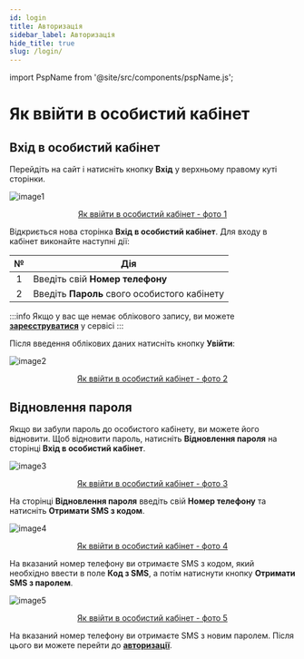 ```yaml
---
id: login
title: Авторизація
sidebar_label: Авторизація
hide_title: true
slug: /login/
---
```


import PspName from '@site/src/components/pspName.js';

# Як ввійти в особистий кабінет <PspName />

## Вхід в особистий кабінет

Перейдіть на сайт і натисніть кнопку **Вхід** у верхньому правому куті сторінки.

![image1](/img/uk/general_login/image1.png "Як ввійти в особистий кабінет") <center><u>Як ввійти в особистий кабінет - фото 1</u></center>

Відкриється нова сторінка **Вхід в особистий кабінет**. Для входу в кабінет виконайте наступні дії:

|  №  | Дія |
| :-: | --- |
| 1 | Введіть свій **Номер телефону** |
| 2 | Введіть **Пароль** свого особистого кабінету |

:::info
Якщо у вас ще немає облікового запису, ви можете [**зареєструватися**](registration.md) у сервісі
:::

Після введення облікових даних натисніть кнопку **Увійти**:

![image2](/img/uk/general_login/image2.png "Як ввійти в особистий кабінет") <center><u>Як ввійти в особистий кабінет - фото 2</u></center>

## Відновлення пароля

Якщо ви забули пароль до особистого кабінету, ви можете його відновити. Щоб відновити пароль, натисніть **Відновлення пароля** на сторінці **Вхід в особистий кабінет**.

![image3](/img/uk/general_login/image3.png "Як ввійти в особистий кабінет") <center><u>Як ввійти в особистий кабінет - фото 3</u></center>

На сторінці **Відновлення пароля** введіть свій **Номер телефону** та натисніть **Отримати SMS з кодом**.

![image4](/img/uk/general_login/image4.png "Як ввійти в особистий кабінет") <center><u>Як ввійти в особистий кабінет - фото 4</u></center>

На вказаний номер телефону ви отримаєте SMS з кодом, який необхідно ввести в поле **Код з SMS**, а потім натиснути кнопку **Отримати SMS з паролем**.

![image5](/img/uk/general_login/image5.png "Як ввійти в особистий кабінет") <center><u>Як ввійти в особистий кабінет - фото 5</u></center>

На вказаний номер телефону ви отримаєте SMS з новим паролем. Після цього ви можете перейти до [**авторизації**](#вхід-в-особистий-кабінет).

